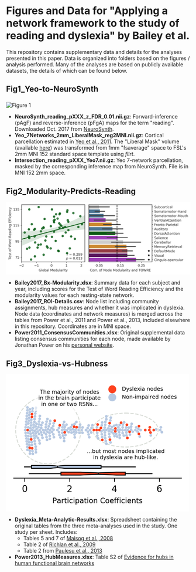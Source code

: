 # Figures and Data for "Applying a network framework to the study of reading and dyslexia" by Bailey et al.

This repository contains supplementary data and details for the analyses presented in this paper. Data is organized into folders based on the figures / analysis performed. Many of the analyses are based on publicly available datasets, the details of which can be found below. 

## Fig1_Yeo-to-NeuroSynth

<img src="img/fig1_networks.png" alt="Figure 1" width="600px" align="middle">

- **NeuroSynth_reading_pXXX_z_FDR_0.01.nii.gz**: Forward-inference (pAgF) and reverse-inference (pFgA) maps for the term "reading". Downloaded Oct. 2017 from [NeuroSynth](http://neurosynth.org/analyses/terms/reading/).  
- **Yeo_7Networks_2mm_LiberalMask_reg2MNI.nii.gz**: Cortical parcellation estimated in [Yeo et al., 2011](https://www.ncbi.nlm.nih.gov/pmc/articles/PMC3174820/). The "Liberal Mask" volume (available [here](https://surfer.nmr.mgh.harvard.edu/fswiki/CorticalParcellation_Yeo2011)) was transformed from 1mm "fsaverage" space to FSL's 2mm MNI 152 standard space template using *flirt*. 
- **Intersection_reading_pXXX_Yeo7.nii.gz**: Yeo 7-network parcellation, masked by the corresponding inference map from NeuroSynth. File is in MNI 152 2mm space.

## Fig2_Modularity-Predicts-Reading

<img src="img/fig2_modularity.png" alt="Figure 2" width="600px"  align="middle">

- **Bailey2017_Bx-Modularity.xlsx**: Summary data for each subject and year, including scores for the Test of Word Reading Efficiency and the modularity values for each resting-state network.
- **Bailey2017_ROI-Details.csv**: Node list including community assignments, hub measures and whether it was implicated in dyslexia. Node data (coordinates and network measures) is merged across the tables from Power et al., 2011 and Power et al., 2013, included elsewhere in this repository. Coordinates are in MNI space.
- **Power2011_ConsensusCommunities.xlsx**: Original supplemental data listing consensus communities for each node, made available by Jonathan Power on his [personal website](https://www.jonathanpower.net/2011-neuron-bigbrain.html).

## Fig3_Dyslexia-vs-Hubness

<img src="img/fig3_dyslexia.png" alt="Figure 3" width="500px"  align="middle">

- **Dyslexia_Meta-Analytic-Results.xlsx**: Spreadsheet containing the original tables from the three meta-analyses used in the study. One study per sheet. Includes:
	- Tables 5 and 7 of [Maisog et al., 2008](http://onlinelibrary.wiley.com/doi/10.1196/annals.1416.024/full)
	- Table 2 of [Richlan et al., 2009](http://onlinelibrary.wiley.com/doi/10.1002/hbm.20752/full)
	- Table 2 from [Paulesu et al., 2013](https://www.ncbi.nlm.nih.gov/pmc/articles/PMC4227573/)
- **Power2013_HubMeasures.xlsx**: Table S2 of [Evidence for hubs in human functional brain networks](https://dx.doi.org/10.1016%2Fj.neuron.2013.07.035)
